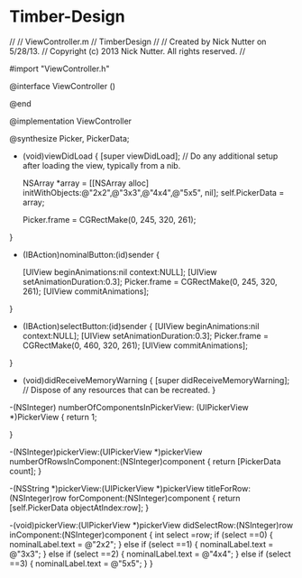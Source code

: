 Timber-Design
=============
//
//  ViewController.m
//  TimberDesign
//
//  Created by Nick Nutter on 5/28/13.
//  Copyright (c) 2013 Nick Nutter. All rights reserved.
//

#import "ViewController.h"

@interface ViewController ()

@end

@implementation ViewController

@synthesize Picker, PickerData;

- (void)viewDidLoad
{
    [super viewDidLoad];
  // Do any additional setup after loading the view, typically from a nib.

    NSArray *array = [[NSArray alloc] initWithObjects:@"2x2",@"3x3",@"4x4",@"5x5", nil];
    self.PickerData = array;
    
     Picker.frame = CGRectMake(0, 245, 320, 261);
    
}

- (IBAction)nominalButton:(id)sender {
    
    [UIView beginAnimations:nil context:NULL];
    [UIView setAnimationDuration:0.3];
    Picker.frame = CGRectMake(0, 245, 320, 261);
    [UIView commitAnimations];
    
}
- (IBAction)selectButton:(id)sender {
    [UIView beginAnimations:nil context:NULL];
    [UIView setAnimationDuration:0.3];
    Picker.frame = CGRectMake(0, 460, 320, 261);
    [UIView commitAnimations];
 
}


- (void)didReceiveMemoryWarning
{
    [super didReceiveMemoryWarning];
    // Dispose of any resources that can be recreated.
}

-(NSInteger) numberOfComponentsInPickerView: (UIPickerView *)PickerView {
    return 1;
    
}

-(NSInteger)pickerView:(UIPickerView *)pickerView numberOfRowsInComponent:(NSInteger)component {
    return [PickerData count];
}

-(NSString *)pickerView:(UIPickerView *)pickerView titleForRow:(NSInteger)row forComponent:(NSInteger)component {
    return [self.PickerData objectAtIndex:row];
}

-(void)pickerView:(UIPickerView *)pickerView didSelectRow:(NSInteger)row inComponent:(NSInteger)component {
    int select =row;
    if (select ==0) {
        nominalLabel.text = @"2x2";
    } else
        if (select ==1) {
            nominalLabel.text = @"3x3";
        } else
            if (select ==2) {
                nominalLabel.text = @"4x4";
            } else
                if (select ==3) {
                    nominalLabel.text = @"5x5";
                }
}

